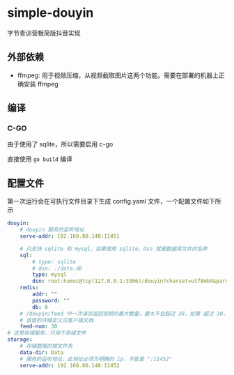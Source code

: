 # simple-douyin

字节青训营极简版抖音实现

## 外部依赖

-   ffmpeg: 用于视频压缩，从视频截取图片这两个功能。需要在部署的机器上正确安装 ffmpeg

## 编译

### C-GO

由于使用了 sqlite，所以需要启用 c-go

直接使用 `go build` 编译

## 配置文件

第一次运行会在可执行文件目录下生成 config.yaml 文件，一个配置文件如下所示

```yaml
douyin:
    # douyin 服务的监听地址
    serve-addr: 192.168.80.148:11451

    # 只支持 sqlite 和 mysql，如果使用 sqlite，dsn 就是数据库文件的名称
    sql:
        # type: sqlite
        # dsn: ./data.db
        type: mysql
        dsn: root:humxc@tcp(127.0.0.1:3306)/douyin?charset=utf8mb4&parseTime=True&loc=Local
    redis:
        addr: ""
        password: ""
        db: 0
    # /douyin/feed 中一次请求返回视频的最大数量，最大不会超过 30，如果 超过 30，会被强制设定为 30
    # 该值的详细定义见客户端文档
    feed-num: 30
# 这是存储服务，只用于存储文件
storage:
    # 存储数据的根文件夹
    data-dir: Data
    # 服务的监听地址，此地址必须为明确的 ip，不能是 ":11452"
    serve-addr: 192.168.80.148:11452
```
